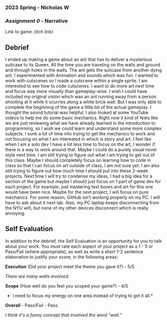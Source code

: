 ### **2023 Spring** - Nicholas W
### *Assignment 0* - Narrative
Link to game: (itch link)


## **Debrief**
I ended up making a game about an ant that has to deliver a mysterious suitcase to its Queen. All the time you are traveling on the walls and ground and through holes in the walls. The ant gets the suitcase from another dying ant. I experimented with Animation and sounds which was fun. I wanted to work with cutscenes so I made a cutscene within a single sprite. I am interested to see how to code cutscenes. I want to do more art next time and focus way more visually than gameplay-wise. I wish I could have included my original vision which was an ant running away from a person shooting at it while it scurries along a white brick wall. But I was only able to complete the beginning of the game a little bit of the actual gameplay. I thought the sound tutorial was helpful. I also looked at some YouTube videos to help me do some basic mechanics. Right now it kind of feels like we are just reviewing what we have already learned in the introduction to programming, so I wish we could learn and understand some more complex subjects. I sunk a lot of time into trying to get the mechanics to work and not focusing on what I am interested in which is story and art. I feel like when I am a solo dev I have a lot less time to focus on the art, I wonder if there is a way to work around that. Maybe I could do a purely visual novel style next time. I am still trying to figure out what I am trying to get out of this class. Maybe I should completely focus on learning how to code in class so that I can focus on art outside of class, I am not sure yet. I am also still trying to figure out how much time I should put into these 2-week projects. Next time I will try to condense my ideas, I had a big idea for a section of the game but maybe I should just focus on 1 part of game dev for each project. For example, just mastering text boxes and art for this one would have been nice. Maybe for the next project, I will focus on pure mechanics. For some reason, GitHub isn’t working properly on my PC. I will have to ask about it next lab. Also, my PC laptop keeps disconnecting from the NYU wifi, but none of my other devices disconnect which is really annoying. 

## **Self Evaluation**
In addition to the debrief, the Self Evaluation is an opportunity for you to talk about your work. You must rate each aspect of your project as a 1 - 5 or Pass/Fail (where appropriate), as well as write a short 1-2 sentence elaboration to justify your score, in the following areas:


**Execution** (Did your project meet the theme you gave it?) - 5/5

*There are many walls involved.*


**Scope** (How well do you feel you scoped your game?) - 4/5


* I need to focus my energy on one area instead of trying to get it all.*


**Overall** - Pass/Fail - Pass


*I think it's a funny concept that involved the word “wall."*
